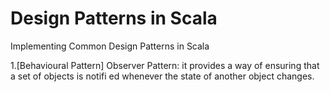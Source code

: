 Design Patterns in Scala
========================

Implementing Common Design Patterns in Scala

1.[Behavioural Pattern] Observer Pattern: it provides a way of ensuring that a set of objects is notifi ed
whenever the state of another object changes.



